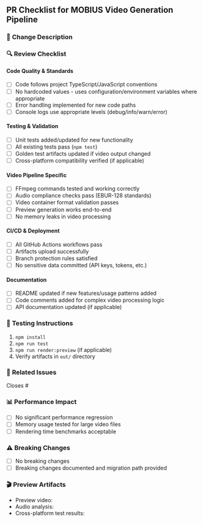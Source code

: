 ## PR Checklist for MOBIUS Video Generation Pipeline

### 📝 **Change Description**
<!-- Brief summary of what this PR does -->

### 🔍 **Review Checklist**
<!-- Reviewers: Please tick these items as you complete them -->

#### **Code Quality & Standards**
- [ ] Code follows project TypeScript/JavaScript conventions
- [ ] No hardcoded values - uses configuration/environment variables where appropriate
- [ ] Error handling implemented for new code paths
- [ ] Console logs use appropriate levels (debug/info/warn/error)

#### **Testing & Validation**
- [ ] Unit tests added/updated for new functionality
- [ ] All existing tests pass (`npm test`)
- [ ] Golden test artifacts updated if video output changed
- [ ] Cross-platform compatibility verified (if applicable)

#### **Video Pipeline Specific**
- [ ] FFmpeg commands tested and working correctly
- [ ] Audio compliance checks pass (EBUR-128 standards)
- [ ] Video container format validation passes
- [ ] Preview generation works end-to-end
- [ ] No memory leaks in video processing

#### **CI/CD & Deployment**
- [ ] All GitHub Actions workflows pass
- [ ] Artifacts upload successfully
- [ ] Branch protection rules satisfied
- [ ] No sensitive data committed (API keys, tokens, etc.)

#### **Documentation**
- [ ] README updated if new features/usage patterns added
- [ ] Code comments added for complex video processing logic
- [ ] API documentation updated (if applicable)

### 🎯 **Testing Instructions**
<!-- How to test this change locally -->
1. `npm install`
2. `npm run test`
3. `npm run render:preview` (if applicable)
4. Verify artifacts in `out/` directory

### 🔗 **Related Issues**
<!-- Link to GitHub issues this PR addresses -->
Closes #<!-- issue number -->

### 📊 **Performance Impact**
<!-- Any performance implications of this change -->
- [ ] No significant performance regression
- [ ] Memory usage tested for large video files
- [ ] Rendering time benchmarks acceptable

### ⚠️ **Breaking Changes**
<!-- List any breaking changes -->
- [ ] No breaking changes
- [ ] Breaking changes documented and migration path provided

### 🎬 **Preview Artifacts**
<!-- Links to generated previews/artifacts (will be populated by CI) -->
- Preview video: <!-- CI will add artifact links -->
- Audio analysis: <!-- CI will add artifact links -->
- Cross-platform test results: <!-- CI will add artifact links -->